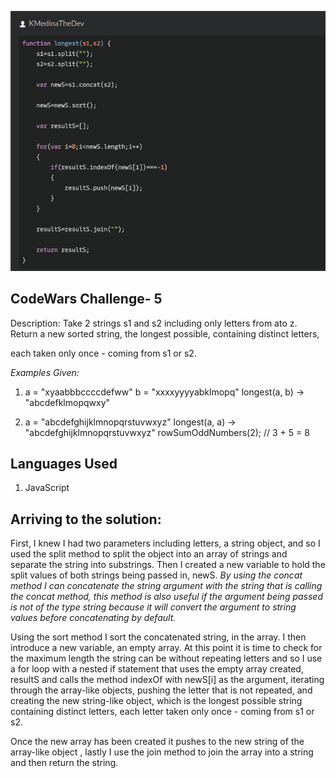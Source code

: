 ![.: Two To One .:.](twoToOne.png)

## CodeWars Challenge- 5

Description:
Take 2 strings s1 and s2 including only letters from ato z. Return a new sorted string, the longest possible, containing distinct letters,

each taken only once - coming from s1 or s2.


*Examples Given:*
1. a = "xyaabbbccccdefww" b = "xxxxyyyyabklmopq" longest(a, b) -> "abcdefklmopqwxy"

2. a = "abcdefghijklmnopqrstuvwxyz" longest(a, a) -> "abcdefghijklmnopqrstuvwxyz" rowSumOddNumbers(2); // 3 + 5 = 8

## Languages Used

1. JavaScript

## Arriving to the solution:

First, I knew I had two parameters including letters, a string object, and so I used the split method to split the object into an array of strings and separate the string into substrings. Then I created a new variable to hold the split values of both strings being passed in, newS. *By using the concat method I can concatenate the string argument with the string that is calling the concat method, this method is also useful if the argument being passed is not of the type string because it will convert the argument to string values before concatenating by default.*

Using the sort method I sort the concatenated string, in the array. I then introduce a new variable, an empty array. At this point it is time to check for the maximum length the string can be without repeating letters and so I use a for loop with a nested if statement that uses the empty array created, resultS and calls the method indexOf with newS[i] as the argument, iterating through the array-like objects, pushing the letter that is not repeated, and creating the new string-like object, which is the longest possible string containing distinct letters, each letter taken only once - coming from s1 or s2.

Once the new array has been created it pushes to the new string of the array-like object , lastly I use the join method to join the array into a string and then return the string.
